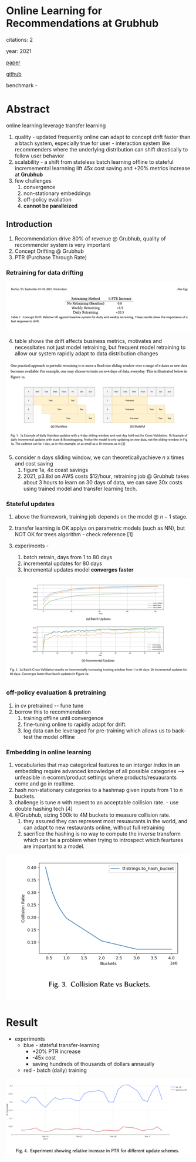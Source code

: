 # Online Learning for Recommendations at Grubhub

citations: 2

year: 2021

[paper](https://arxiv.org/pdf/2107.07106v1.pdf)

[github](link2)

benchmark - 

# Abstract

online learning leverage transfer learning
   1. quality - updated frequently online can adapt to concept drift faster than a btach system, especially true for user - interaction system like recommenders where the underlying distribution can shift drastically to follow user behavior
   2. scalability -  a shift from stateless batch learning offline to stateful incrememental learnning lift 45x cost saving and +20% metrics increase at **Grubhub**
   3. few challenges
      1. convergence
      2. non-stationary embeddings
      3. off-policy evaliation
      4. **cannot be paralleized**

## Introduction

1. Recommendation drive 80% of revenue @ Grubhub, quality of recommender system is very important
2. Concept Drifting @ Grubhub
3. PTR (Purchase Through Rate)

### Retraining for data drifting

<img src='../asset/olr_1.png'></img>

4. table shows the drift affects business metrics, motivates and necessitates not just model retraining, but frequent model retraining to allow our system rapidly adapt to data distribution changes

<img src='../asset/olr_2.png'></img>

5. consider n days sliding window, we can theoreticallyachieve $n$ x times and cost saving
   1. figure 1a, 4x coast savings
   2. 2021, p3.8xl on AWS costs $12/hour, retraining job @ Grubhub takes about 3 hours to learn on 30 days of data, we can save 30x costs using trained model and transfer learning tech.

### Stateful updates

1. above the framework, training job depends on the model @ $n-1$ stage.

2. transfer learning is OK applys on parametric models (such as NN), but NOT OK for trees algorithm - check reference [1]

3. experiments - 
   1. batch retrain, days from 1 to 80 days
   2. incremental updates for 80 days
   3. Incremental updates model **converges faster**

<img src='../asset/olr_3.png'></img>

### off-policy evaluation & pretraining

1. in cv pretrained -- fune tune
2. borrow this to recommendation
   1. training offline until convergence
   2. fine-tuning online to rapidly adapt for drift.
   3. log data can be leveraged for pre-training which allows us to back-test the model offline

### Embedding in online learning

1. vocabularies that map categorical features to an interger index in an embedding require advanced knowledge of all possible categories --> unfeasible in ecomm/product settings where products/resuaurants come and go in realtime.
2. hash non-stationary categories to a hashmap given inputs from $1$ to $n$ buckets.
3. challenge is tune $n$ with repect to an acceptable collision rate. - use double hashing tech [4]
4. @Grubhub, sizing 500k to 4M buckets to measure collision rate.
   1. they assured they can represent most resuaurants in the world, and can adapt to new restaurants online, without full retraining
   2. sacrifice the hashing is no way to compute the inverse transform which can be a problem when trying to introspect which feartures are important to a model.

<img src='../asset/olr_4.png'></img>

# Result

* experiments
  * blue - stateful transfer-learning
    * +20% PTR increase
    * -45x cost
    * saving hundreds of thousands of dollars annaually
  * red - batch (daily) training
  
<img src='../asset/olr_6.png'></img>


